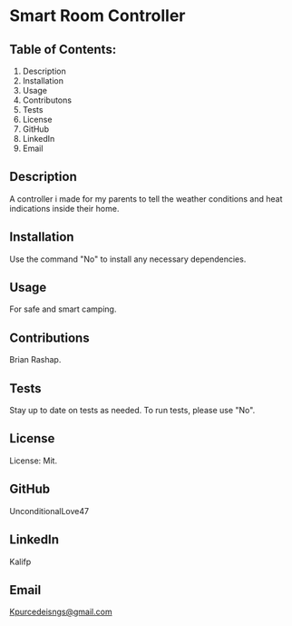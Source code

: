 # Smart Room Controller
## Table of Contents:
1. Description
2. Installation
3. Usage
4. Contributons
5. Tests
6. License
7. GitHub
8. LinkedIn
9. Email
## Description
A controller i made for my parents to tell the weather conditions and heat indications inside their home.
## Installation
Use the command "No" to install any necessary dependencies.
## Usage
For safe and smart camping.
## Contributions
Brian Rashap.
## Tests
Stay up to date on tests as needed. To run tests, please use "No".
## License
License: Mit.
## GitHub
UnconditionalLove47
## LinkedIn
Kalifp
## Email
Kpurcedeisngs@gmail.com

